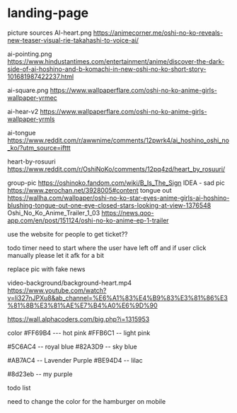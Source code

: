 # landing-page




picture sources
AI-heart.png
https://animecorner.me/oshi-no-ko-reveals-new-teaser-visual-rie-takahashi-to-voice-ai/

ai-pointing.png
https://www.hindustantimes.com/entertainment/anime/discover-the-dark-side-of-ai-hoshino-and-b-komachi-in-new-oshi-no-ko-short-story-101681987422237.html

ai-square.png
https://www.wallpaperflare.com/oshi-no-ko-anime-girls-wallpaper-yrmec

ai-hear-v2
https://www.wallpaperflare.com/oshi-no-ko-anime-girls-wallpaper-yrmls

ai-tongue
https://www.reddit.com/r/awwnime/comments/12pwrk4/ai_hoshino_oshi_no_ko/?utm_source=ifttt

heart-by-rosuuri
https://www.reddit.com/r/OshiNoKo/comments/12pq4zd/heart_by_rosuuri/

group-pic
https://oshinoko.fandom.com/wiki/B_Is_The_Sign
IDEA -
sad pic
https://www.zerochan.net/3928005#content
tongue out
https://wallha.com/wallpaper/oshi-no-ko-star-eyes-anime-girls-ai-hoshino-blushing-tongue-out-one-eye-closed-stars-looking-at-view-1376548
Oshi_No_Ko_Anime_Trailer_1_03
https://news.qoo-app.com/en/post/151124/oshi-no-ko-anime-ep-1-trailer

use the website for people to get ticket??


todo
timer need to start where the user have left off
and if user click manually please let it afk for a bit

replace pic with fake news


video-background/background-heart.mp4
https://www.youtube.com/watch?v=li327nJPXu8&ab_channel=%E6%A1%83%E4%B9%83%E3%81%86%E3%81%8B%E3%81%AE%E7%B4%A0%E6%9D%90

https://wall.alphacoders.com/big.php?i=1315953

color
#FF69B4 --- hot pink
#FFB6C1 -- light pink

#5C6AC4 -- royal blue
#82A3D9 -- sky blue

#AB7AC4 -- Lavender Purple
#BE94D4 -- lilac

#8d23eb -- my purple


todo list

need to change the color for the hamburger on mobile
